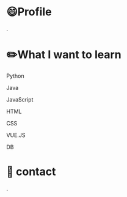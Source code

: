 # :smile:Profile

.





# :pencil2:What I want to learn

Python

Java

JavaScript

HTML

CSS

VUE.JS

DB



# :calling: contact

.
